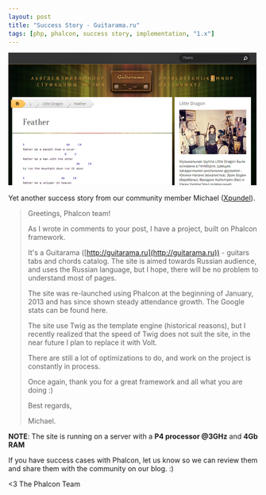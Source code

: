 ```yaml
---
layout: post
title: "Success Story - Guitarama.ru"
tags: [php, phalcon, success story, implementation, "1.x"]
---
```


![image](/assets/files/2013-05-16-guitarama.png)

Yet another success story from our community member Michael ([Xpundel](https://github.com/xpundel)).

<!--more-->
> Greetings, Phalcon team!
>
> As I wrote in comments to your post, I have a project, built on Phalcon framework.
>
> It's a Guitarama ([http://guitarama.ru](http://guitarama.ru)) - guitars tabs and chords catalog. The site is aimed towards Russian audience, and uses the Russian language, but I hope, there will be no problem to understand most of pages.
>
> The site was re-launched using Phalcon at the beginning of January, 2013 and has since shown steady attendance growth. The Google stats can be found here.
>
> The site use Twig as the template engine (historical reasons), but I recently realized that the speed of Twig does not suit the site, in the near future I plan to replace it with Volt. 
>
> There are still a lot of optimizations to do, and work on the project is constantly in process.
>
> Once again, thank you for a great framework and all what you are doing :)
>
> Best regards,
>
> Michael.

**NOTE**: The site is running on a server with a **P4 processor @3GHz** and **4Gb RAM**

If you have success cases with Phalcon, let us know so we can review them and share them with the community on our blog. :)


<3 The Phalcon Team
